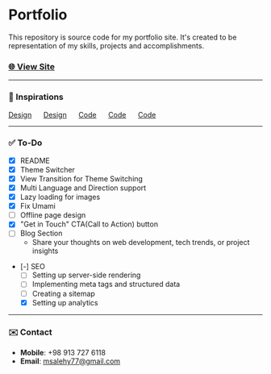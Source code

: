# Portfolio

This repository is source code for my portfolio site. It's created to be representation of my skills, projects and accomplishments.

### [🌐 View Site](https://mohammad-salehi.vercel.app/)

---

### 🙏 Inspirations

[Design](https://dribbble.com/shots/14013010-Folio-Designer-Portfolio-Kit-Animation)
&nbsp;&nbsp;&nbsp;&nbsp;
[Design](https://dribbble.com/shots/422424-Skills-Dark)
&nbsp;&nbsp;&nbsp;&nbsp;
[Code](https://codepen.io/sergiopedercini/pen/jmKdbj)
&nbsp;&nbsp;&nbsp;&nbsp;
[Code](https://dev.to/joeattardi/let-s-make-a-css-cube-1fed)
&nbsp;&nbsp;&nbsp;&nbsp;
[Code](https://minhvo.is-a.dev/react-theme-switch-animation/)

---

### ✅ To-Do

- [x] README
- [x] Theme Switcher
- [x] View Transition for Theme Switching
- [x] Multi Language and Direction support
- [x] Lazy loading for images
- [x] Fix Umami
- [ ] Offline page design
- [x] "Get in Touch" CTA(Call to Action) button
- [ ] Blog Section
  - Share your thoughts on web development, tech trends, or project insights
- [-] SEO
  - [ ] Setting up server-side rendering
  - [ ] Implementing meta tags and structured data
  - [ ] Creating a sitemap
  - [x] Setting up analytics

---

### ✉️ Contact

- **Mobile**: +98 913 727 6118
- **Email**: msalehy77@gmail.com
